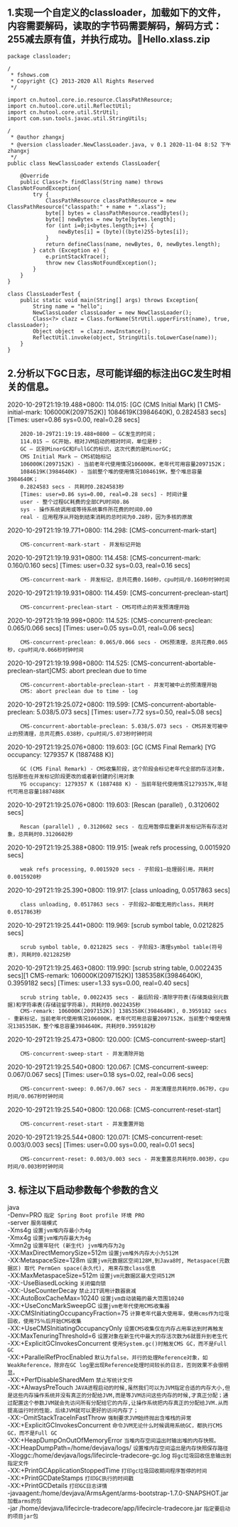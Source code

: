 ## 1.实现一个自定义的classloader，加载如下的文件，内容需要解码，读取的字节码需要解码，解码方式：255减去原有值，并执行成功。📎Hello.xlass.zip  
````   
package classloader;   

/  
 * fshows.com  
 * Copyright {C} 2013-2020 All Rights Reserved  
 */  
  
import cn.hutool.core.io.resource.ClassPathResource;  
import cn.hutool.core.util.ReflectUtil;  
import cn.hutool.core.util.StrUtil;  
import com.sun.tools.javac.util.StringUtils;  
  
/  
 * @author zhangxj  
 * @version classloader.NewClassLoader.java, v 0.1 2020-11-04 8:52 下午 zhangxj  
 */  
public class NewClassLoader extends ClassLoader{  
  
    @Override  
    public Class<?> findClass(String name) throws ClassNotFoundException{  
        try {  
            ClassPathResource classPathResource = new ClassPathResource("classpath:" + name + ".xlass");  
            byte[] bytes = classPathResource.readBytes();  
            byte[] newBytes = new byte[bytes.length];  
            for (int i=0;i<bytes.length;i++) {  
                newBytes[i] = (byte)((byte)255-bytes[i]);  
            }  
            return defineClass(name, newBytes, 0, newBytes.length);  
        } catch (Exception e) {  
            e.printStackTrace();  
            throw new ClassNotFoundException();  
        }  
    }  
}  
  
class ClassLoaderTest {  
    public static void main(String[] args) throws Exception{  
        String name = "hello";  
        NewClassLoader classLoader = new NewClassLoader();  
        Class<?> clazz = Class.forName(StrUtil.upperFirst(name), true, classLoader);  
        Object object  = clazz.newInstance();  
        ReflectUtil.invoke(object, StringUtils.toLowerCase(name));  
    }  
}  
````   
  
## 2.分析以下GC日志，尽可能详细的标注出GC发生时相关的信息。  

2020-10-29T21:19:19.488+0800: 114.015: [GC (CMS Initial Mark) [1 CMS-initial-mark: 106000K(2097152K)] 1084619K(3984640K), 0.2824583 secs] [Times: user=0.86 sys=0.00, real=0.28 secs]  
````    
    2020-10-29T21:19:19.488+0800 – GC发生的时间；    
    114.015 – GC开始，相对JVM启动的相对时间，单位是秒；    
    GC – 区别MinorGC和FullGC的标识，这次代表的是MinorGC;    
    CMS Initial Mark – CMS初始标记  
    106000K(2097152K) - 当前老年代使用情况106000K，老年代可用容量2097152K；   
    1084619K(3984640K) - 当前整个堆的使用情况1084619K，整个堆总容量3984640K；    
    0.2824583 secs - 共耗时0.2824583秒  
    [Times: user=0.86 sys=0.00, real=0.28 secs] - 时间计量  
    user - 整个过程GC耗费的全部CPU时间0.86 
    sys - 操作系统调用或等待系统事件所花费的时间0.00 
    real - 应用程序从开始到结束消耗的总时间为0.28秒，因为多核的原故 
````  
2020-10-29T21:19:19.771+0800: 114.298: [CMS-concurrent-mark-start]  
````
    CMS-concurrent-mark-start - 并发标记开始 
````
2020-10-29T21:19:19.931+0800: 114.458: [CMS-concurrent-mark: 0.160/0.160 secs] [Times: user=0.32 sys=0.03, real=0.16 secs]  
````
    CMS-concurrent-mark - 并发标记，总共花费0.160秒，cpu时间/0.160秒时钟时间 
````  
2020-10-29T21:19:19.931+0800: 114.459: [CMS-concurrent-preclean-start]  
````
    CMS-concurrent-preclean-start - CMS可终止的并发预清理开始 
````
2020-10-29T21:19:19.998+0800: 114.525: [CMS-concurrent-preclean: 0.065/0.066 secs] [Times: user=0.05 sys=0.01, real=0.06 secs]  
````
    CMS-concurrent-preclean: 0.065/0.066 secs - CMS预清理，总共花费0.065秒，cpu时间/0.066秒时钟时间 
````
2020-10-29T21:19:19.998+0800: 114.525: [CMS-concurrent-abortable-preclean-start]CMS: abort preclean due to time   
````
    CMS-concurrent-abortable-preclean-start - 并发可被中止的预清理开始  
    CMS: abort preclean due to time - log 
````
2020-10-29T21:19:25.072+0800: 119.599: [CMS-concurrent-abortable-preclean: 5.038/5.073 secs] [Times: user=7.72 sys=0.50, real=5.08 secs]  
````
    CMS-concurrent-abortable-preclean: 5.038/5.073 secs - CMS并发可被中止的预清理，总共花费5.038秒，cpu时间/5.073秒时钟时间
````   
2020-10-29T21:19:25.076+0800: 119.603: [GC (CMS Final Remark) [YG occupancy: 1279357 K (1887488 K)]  
````
    GC (CMS Final Remark) - CMS收集阶段，这个阶段会标记老年代全部的存活对象，包括那些在并发标记阶段更改的或者新创建的引用对象 
    YG occupancy: 1279357 K (1887488 K) - 当前年轻代使用情况1279357K,年轻代可用总容量1887488K
```` 
2020-10-29T21:19:25.076+0800: 119.603: [Rescan (parallel) , 0.3120602 secs]  
````
    Rescan (parallel) , 0.3120602 secs - 在应用暂停后重新并发标记所有存活对象，总共耗时0.3120602秒
```` 
2020-10-29T21:19:25.388+0800: 119.915: [weak refs processing, 0.0015920 secs]  
````
    weak refs processing, 0.0015920 secs - 子阶段1—处理弱引用，共耗时0.0015920秒 
````  
2020-10-29T21:19:25.390+0800: 119.917: [class unloading, 0.0517863 secs]  
````
    class unloading, 0.0517863 secs - 子阶段2—卸载无用的class，共耗时0.0517863秒
```` 
2020-10-29T21:19:25.441+0800: 119.969: [scrub symbol table, 0.0212825 secs]  
````
    scrub symbol table, 0.0212825 secs - 子阶段3-清理symbol table(符号表)，共耗时0.0212825秒 
````
2020-10-29T21:19:25.463+0800: 119.990: [scrub string table, 0.0022435 secs][1 CMS-remark: 106000K(2097152K)] 1385358K(3984640K), 0.3959182 secs] [Times: user=1.33 sys=0.00, real=0.40 secs]
````  
    scrub string table, 0.0022435 secs - 最后阶段-清除字符表(存储类级别元数据)和字符串表(存储驻留字符串)，共耗时0.0022435秒 
    CMS-remark: 106000K(2097152K)] 1385358K(3984640K), 0.3959182 secs - 重新标记，当前老年代使用情况106000K，老年代可用总容量2097152K，当前整个堆使用情况1385358K，整个堆总容量3984640K，共耗时0.3959182秒
````     
2020-10-29T21:19:25.473+0800: 120.000: [CMS-concurrent-sweep-start]  
````
    CMS-concurrent-sweep-start - 并发清除开始 
````
2020-10-29T21:19:25.540+0800: 120.067: [CMS-concurrent-sweep: 0.067/0.067 secs] [Times: user=0.18 sys=0.02, real=0.06 secs]  
````
    CMS-concurrent-sweep: 0.067/0.067 secs - 并发清理总共耗时0.067秒，cpu时间/0.067秒时钟时间 
````
2020-10-29T21:19:25.540+0800: 120.068: [CMS-concurrent-reset-start]  
````
    CMS-concurrent-reset-start - 并发重置开始 
````
2020-10-29T21:19:25.544+0800: 120.071: [CMS-concurrent-reset: 0.003/0.003 secs] [Times: user=0.00 sys=0.00, real=0.01 secs] 
```` 
    CMS-concurrent-reset: 0.003/0.003 secs - 并发重置总共耗时0.003秒，cpu时间/0.003秒时钟时间  
````

## 3. 标注以下启动参数每个参数的含义  
java   
-Denv=PRO `指定 Spring Boot profile 环境 PRO`    
-server `服务端模式`    
-Xms4g `设置jvm堆内存最小为4g`    
-Xmx4g `设置jvm堆内存最大为4g`    
-Xmn2g `设置年轻代 (新生代) jvm堆内存为2g`    
-XX:MaxDirectMemorySize=512m `设置jvm堆外内存大小为512M`     
-XX:MetaspaceSize=128m `设置jvm元数据区空间128M,到Java8时, Metaspace(元数据区) 取代 PermGen space(永久代), 用来存放class信息`      
-XX:MaxMetaspaceSize=512m `设置jvm元数据区最大空间512M`      
-XX:-UseBiasedLocking `关闭偏向锁`      
-XX:-UseCounterDecay `禁止JIT调用计数器衰减`      
-XX:AutoBoxCacheMax=10240 `设置jvm自动装箱的最大范围10240`      
-XX:+UseConcMarkSweepGC `设置jvm老年代使用CMS收集器`      
-XX:CMSInitiatingOccupancyFraction=75 `计算老年代最大使用率，使用cms作为垃圾回收，使用75％后开始CMS收集`      
-XX:+UseCMSInitiatingOccupancyOnly `设置CMS收集仅在内存占用率达到时再触发`      
-XX:MaxTenuringThreshold=6 `设置对象在新生代中最大的存活次数为6就晋升到老生代`      
-XX:+ExplicitGCInvokesConcurrent `使用System.gc()时触发CMS GC，而不是Full GC`      
-XX:+ParallelRefProcEnabled `默认为false，并行的处理Reference对象，如WeakReference，除非在GC log里出现Reference处理时间较长的日志，否则效果不会很明显。`      
-XX:+PerfDisableSharedMem `禁止写统计文件`      
-XX:+AlwaysPreTouch `JAVA进程启动的时候,虽然我们可以为JVM指定合适的内存大小,但是这些内存操作系统并没有真正的分配给JVM,而是等JVM访问这些内存的时候,才真正分配；通过配置这个参数JVM就会先访问所有分配给它的内存,让操作系统把内存真正的分配给JVM.从而提高运行时的性能，后续JVM就可以更好的访问内存了；`      
-XX:-OmitStackTraceInFastThrow  `强制要求JVM始终抛出含堆栈的异常`      
-XX:+ExplicitGCInvokesConcurrent `命令JVM无论什么时候调用系统GC，都执行CMS GC，而不是Full GC`      
-XX:+HeapDumpOnOutOfMemoryError  `当堆内存空间溢出时输出堆的内存快照。`      
-XX:HeapDumpPath=/home/devjava/logs/ `设置堆内存空间溢出是内存快照保存路径 `     
-Xloggc:/home/devjava/logs/lifecircle-tradecore-gc.log `将gc垃圾回收信息输出到指定文件`      
-XX:+PrintGCApplicationStoppedTime `打印gc垃圾回收期间程序暂停的时间`      
-XX:+PrintGCDateStamps `打印GC执行的时间戳`     
-XX:+PrintGCDetails `打印GC日志详情`      
-javaagent:/home/devjava/ArmsAgent/arms-bootstrap-1.7.0-SNAPSHOT.jar `加载arms的包`      
-jar /home/devjava/lifecircle-tradecore/app/lifecircle-tradecore.jar `指定要启动的项目jar包`   
  